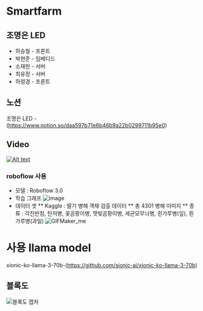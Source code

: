 # Smartfarm

## 조명은 LED
* 하승철 - 프론트
* 박현준 - 임베디드
* 소재헌 - 서버
* 최유정 - 서버
* 하령경 - 프론트

## 노션
조명은 LED - (https://www.notion.so/daa597b71e6b46b9a22b0299711b95e0)

## Video
[![Alt text](https://img.youtube.com/vi/chbItIeD0JI/0.jpg)](https://www.youtube.com/watch?v=chbItIeD0JI)

### roboflow 사용
* 모델 : Roboflow 3.0
* 학습 그래프
  ![image](https://github.com/sojaeheon/smartfarm/assets/132196804/cc9580ed-6838-4876-aabf-fdb4f9ce63f1)
* 데이터 셋
** Kaggle : 딸기 병해 객채 검출 데이터
** 총 4301 병해 이미지
** 종류 : 각진반점, 탄저병, 꽃곰팡이병, 잿빛곰팡이병, 세균모무늬병, 흰가루병(잎), 흰가루병(과일)
![GIFMaker_me](https://github.com/sojaeheon/smartfarm/assets/132196804/12997935-78d8-4868-96e6-a53f85cf3933)




# 사용 llama model
xionic-ko-llama-3-70b-(https://github.com/sionic-ai/xionic-ko-llama-3-70b)











## 블록도
![블록도 캡처](https://github.com/sojaeheon/smartfarm/assets/144245586/ca9e0690-a9d5-4e6d-a17c-f9515fcfb069)
